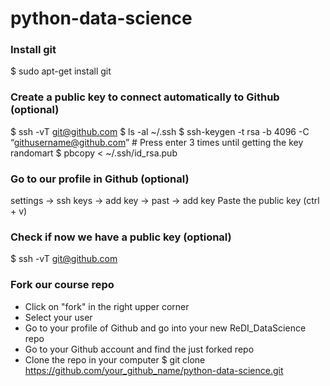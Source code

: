 # python-data-science

### Install git
$ sudo apt-get install git

### Create a public key to connect automatically to Github (optional)
$ ssh -vT git@github.com
$ ls -al ~/.ssh
$ ssh-keygen -t rsa -b 4096 -C “githusername@github.com”  # Press enter 3 times until getting the key randomart
$ pbcopy < ~/.ssh/id_rsa.pub

### Go to our profile in Github (optional)
settings -> ssh keys -> add key -> past -> add key
Paste the public key (ctrl + v)

### Check if now we have a public key (optional)
$ ssh -vT git@github.com

### Fork our course repo
- Click on "fork" in the right upper corner
- Select your user
- Go to your profile of Github and go into your new ReDI_DataScience repo
- Go to your Github account and find the just forked repo
- Clone the repo in your computer
$ git clone https://github.com/your_github_name/python-data-science.git



